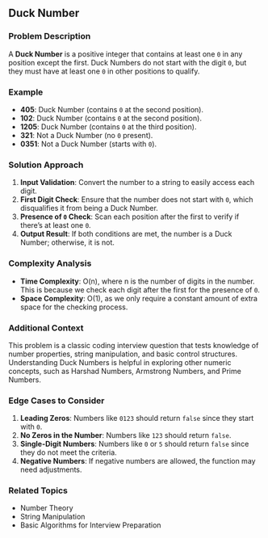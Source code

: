 ## Duck Number

### Problem Description
A **Duck Number** is a positive integer that contains at least one `0` in any position except the first. Duck Numbers do not start with the digit `0`, but they must have at least one `0` in other positions to qualify.

### Example
- **405**: Duck Number (contains `0` at the second position).
- **102**: Duck Number (contains `0` at the second position).
- **1205**: Duck Number (contains `0` at the third position).
- **321**: Not a Duck Number (no `0` present).
- **0351**: Not a Duck Number (starts with `0`).

### Solution Approach
1. **Input Validation**: Convert the number to a string to easily access each digit.
2. **First Digit Check**: Ensure that the number does not start with `0`, which disqualifies it from being a Duck Number.
3. **Presence of `0` Check**: Scan each position after the first to verify if there’s at least one `0`.
4. **Output Result**: If both conditions are met, the number is a Duck Number; otherwise, it is not.

### Complexity Analysis
- **Time Complexity**: O(n), where n is the number of digits in the number. This is because we check each digit after the first for the presence of `0`.
- **Space Complexity**: O(1), as we only require a constant amount of extra space for the checking process.

### Additional Context
This problem is a classic coding interview question that tests knowledge of number properties, string manipulation, and basic control structures. Understanding Duck Numbers is helpful in exploring other numeric concepts, such as Harshad Numbers, Armstrong Numbers, and Prime Numbers.

### Edge Cases to Consider
1. **Leading Zeros**: Numbers like `0123` should return `false` since they start with `0`.
2. **No Zeros in the Number**: Numbers like `123` should return `false`.
3. **Single-Digit Numbers**: Numbers like `0` or `5` should return `false` since they do not meet the criteria.
4. **Negative Numbers**: If negative numbers are allowed, the function may need adjustments.

### Related Topics
- Number Theory
- String Manipulation
- Basic Algorithms for Interview Preparation
